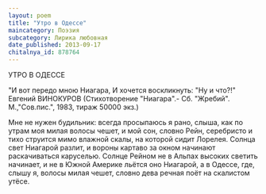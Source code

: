 ```yaml
---
layout: poem
title: "Утро в Одессе"
maincategory: Поэзия
subcategory: Лирика любовная
date_published: 2013-09-17
chitalnya_id: 878764
---
```




УТРО В ОДЕССЕ

"И вот передо мною Ниагара,
И хочется воскликнуть: "Ну и что?!"
Евгений ВИНОКУРОВ
(Стихотворение "Ниагара".-
Сб. "Жребий". М.,"Сов.пис.",
1983, тираж 50000 экз.)

Мне не нужен будильник:
всегда просыпаюсь я рано,
слыша, как по утрам
моя милая волосы чешет,
и мой сон, словно Рейн,
серебристо и тихо струится
мимо влажной скалы,
на которой сидит Лорелея.
Солнца свет Ниагарой разлит,
и вороны картаво
за окном начинают
раскачиваться каруселью.
Солнце Рейном не в Альпах высоких
светить начинает,
и не в Южной Америке
льётся оно Ниагарой,
а в Одессе, где, слышу я,
волосы милая чешет,
словно дева речная
поёт на скалистом утёсе.






